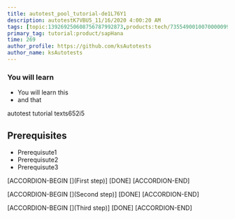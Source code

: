```yaml
---
title: autotest_pool_tutorial-de1L76Y1
description: autotestK7VBU5_11/16/2020 4:00:20 AM
tags: [topic:139269250608756787992873,products:tech/73554900100700000996,tutorial:experience/advanced]
primary_tag: tutorial:product/sapHana
time: 269
author_profile: https://github.com/ksAutotests
author_name: ksAutotests
---
```

### You will learn
- You will learn this
- and that

autotest tutorial texts652i5

## Prerequisites
- Prerequisute1
- Prerequisute2
- Prerequisute3

[ACCORDION-BEGIN [](First step)]
[DONE]
[ACCORDION-END]

[ACCORDION-BEGIN [](Second step)]
[DONE]
[ACCORDION-END]

[ACCORDION-BEGIN [](Third step)]
[DONE]
[ACCORDION-END]


